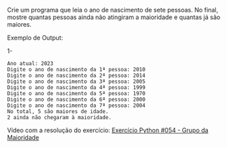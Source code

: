 Crie um programa que leia o ano de nascimento de sete pessoas. No final, mostre quantas pessoas ainda não atingiram a maioridade e quantas já são maiores.

Exemplo de Output:

1-
~~~
Ano atual: 2023
Digite o ano de nascimento da 1ª pessoa: 2010
Digite o ano de nascimento da 2ª pessoa: 2014
Digite o ano de nascimento da 3ª pessoa: 2005
Digite o ano de nascimento da 4ª pessoa: 1999
Digite o ano de nascimento da 5ª pessoa: 1970
Digite o ano de nascimento da 6ª pessoa: 2000
Digite o ano de nascimento da 7ª pessoa: 2004
No total, 5 são maiores de idade.
2 ainda não chegaram à maioridade.
~~~

<p>Vídeo com a resolução do exercício: <a href="https://www.youtube.com/watch?v=IL5iBWoKRIs&list=PLvE-ZAFRgX8hnECDn1v9HNTI71veL3oW0&index=70" target="_blank">Exercício Python #054 - Grupo da Maioridade</a></p>